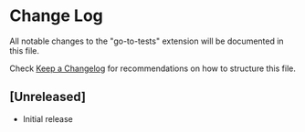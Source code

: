 # Change Log

All notable changes to the "go-to-tests" extension will be documented in this file.

Check [Keep a Changelog](http://keepachangelog.com/) for recommendations on how to structure this file.

## [Unreleased]

- Initial release